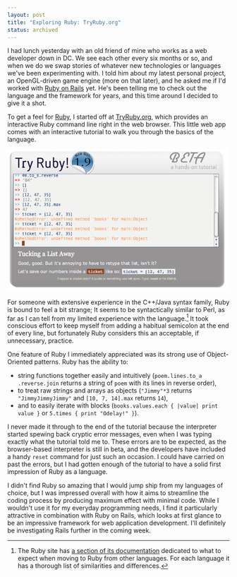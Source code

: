 ```yaml
---
layout: post
title: "Exploring Ruby: TryRuby.org"
status: archived
---
```


I had lunch yesterday with an old friend of mine who works as a web developer down in DC. We see each other every six months or so, and when we do we swap stories of whatever new technologies or languages we've been experimenting with. I told him about my latest personal project, an OpenGL-driven game engine (more on that later), and he asked me if I'd worked with <a href="http://rubyonrails.org/" target="_blank">Ruby on Rails</a> yet. He's been telling me to check out the language and the framework for years, and this time around I decided to give it a shot.

To get a feel for <a href="http://ruby-lang.org" target="_blank">Ruby</a>, I started off at <a href="http://tryruby.org" target="_blank">TryRuby.org</a>, which provides an interactive Ruby command line right in the web browser. This little web app comes with an interactive tutorial to walk you through the basics of the language.

<img src="/images/tryruby.png" alt="TryRuby.org" title="TryRuby.org Screenshot" width="500">

For someone with extensive experience in the C++/Java syntax family, Ruby is bound to feel a bit strange; It seems to be syntactically similar to Perl, as far as I can tell from my limited experience with the language.[^ruby-from-other-languages] It took conscious effort to keep myself from adding a habitual semicolon at the end of every line, but fortunately Ruby considers this an acceptable, if unnecessary, practice.

One feature of Ruby I immediately appreciated was its strong use of Object-Oriented patterns. Ruby has the ability to:
<ul>
	<li>string functions together easily and intuitively (<code>poem.lines.to_a .reverse.join</code> returns a string of <code>poem</code> with its lines in reverse order),</li>
	<li>to treat raw strings and arrays as objects (<code>"Jimmy"*3</code> returns <code>"JimmyJimmyJimmy"</code> and <code>[10, 7, 14].max</code> returns <code>14</code>),</li>
	<li>and to easily iterate with blocks (<code>books.values.each { |value| print value }</code> or <code>5.times { print "Odelay!" }</code>).</li>
</ul>

I never made it through to the end of the tutorial because the interpreter started spewing back cryptic error messages, even when I was typing exactly what the tutorial told me to. These errors are to be expected, as the browser-based interpreter is still in beta, and the developers have included a handy <code>reset</code> command for just such an occasion. I could have carried on past the errors, but I had gotten enough of the tutorial to have a solid first impression of Ruby as a language.

I didn't find Ruby so amazing that I would jump ship from my languages of choice, but I was impressed overall with how it aims to streamline the coding process by producing maximum effect with minimal code. While I wouldn't use it for my everyday programming needs, I find it particularly attractive in combination with Ruby on Rails, which looks at first glance to be an impressive framework for web application development. I'll definitely be investigating Rails further in the coming week.

[^ruby-from-other-languages]: The Ruby site has <a href="http://www.ruby-lang.org/en/documentation/ruby-from-other-languages/" target="_blank">a section of its documentation</a> dedicated to what to expect when moving to Ruby from other languages. For each language it has a thorough list of similarities and differences.

